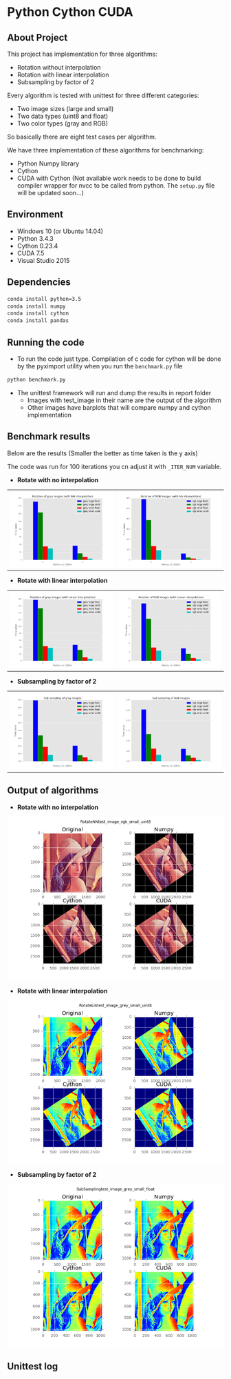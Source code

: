

# Python Cython CUDA

## About Project

This project has implementation for three algorithms:
+ Rotation without interpolation
+ Rotation with linear interpolation
+ Subsampling by factor of 2

Every algorithm is tested with unittest for three different categories:
+ Two image sizes (large and small)
+ Two data types (uint8 and float)
+ Two color types (gray and RGB)

So basically there are eight test cases per algorithm.

We have three implementation of these algorithms for benchmarking:
+ Python Numpy library
+ Cython
+ CUDA with Cython (Not available work needs to be done to build compiler wrapper for nvcc to be called from python.
The `setup.py` file will be updated soon...)

## Environment
+ Windows 10 (or Ubuntu 14.04)
+ Python 3.4.3
+ Cython 0.23.4
+ CUDA 7.5
+ Visual Studio 2015


## Dependencies
```sh
conda install python=3.5
conda install numpy
conda install cython
conda install pandas
```

## Running the code
+ To run the code just type. Compilation of c code for cython will be done by the pyximport utility when you run the
`benchmark.py` file
```py
python benchmark.py
```
+ The unittest framework will run and dump the results in report folder
  + Images with test_image in their name are the output of the algorithm
  + Other images have barplots that will compare numpy and cython implementation

## Benchmark results
Below are the results (Smaller the better as time taken is the y axis)

The code was run for 100 iterations you cn adjust it with `_ITER_NUM` variable.

+ **Rotate with no interpolation**

|                                                                                   |                                                                                 |
|-----------------------------------------------------------------------------------|---------------------------------------------------------------------------------|
|![Not available check Report folder](Report/RotateGrayNN.png?raw=true "Gray image")|![Not available check Report folder](Report/RotateRGBNN.png?raw=true "RGB image")|


+ **Rotate with linear interpolation**

|                                                                                    |                                                                                  |
|------------------------------------------------------------------------------------|----------------------------------------------------------------------------------|
|![Not available check Report folder](Report/RotateGrayLin.png?raw=true "Gray image")|![Not available check Report folder](Report/RotateRGBLin.png?raw=true "RGB image")|


+ **Subsampling by factor of 2**

|                                                                                      |                                                                                    |
|--------------------------------------------------------------------------------------|------------------------------------------------------------------------------------|
|![Not available check Report folder](Report/SubsamplingGray.png?raw=true "Gray image")|![Not available check Report folder](Report/SubsamplingRGB.png?raw=true "RGB image")|

## Output of algorithms

+ **Rotate with no interpolation**

![Not available check Report folder](Report/RotateNNtest_image_rgb_small_uint8.png?raw=true "Gray image")

+ **Rotate with linear interpolation**

![Not available check Report folder](Report/RotateLintest_image_grey_small_uint8.png?raw=true "Gray image")

+ **Subsampling by factor of 2**

![Not available check Report folder](Report/SubSamplingtest_image_grey_small_float.png?raw=true "Gray image")

## Unittest log

```txt

```